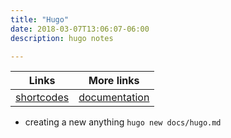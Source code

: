 ```yaml
---
title: "Hugo"
date: 2018-03-07T13:06:07-06:00
description: hugo notes

---
```


   Links | More links 
  :-------------: | :-------------:
[shortcodes](http://docdock.netlify.com/shortcodes/icon/) | [documentation](https://gohugo.io/) 

* creating a new anything `hugo new docs/hugo.md`
